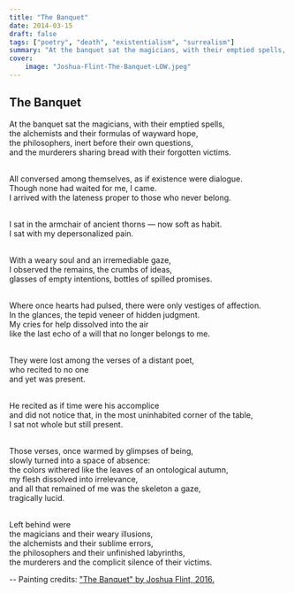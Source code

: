 ```yaml
---
title: "The Banquet"
date: 2014-03-15
draft: false
tags: ["poetry", "death", "existentialism", "surrealism"]
summary: "At the banquet sat the magicians, with their emptied spells, the alchemists and their formulas of wayward hope..."
cover:
    image: "Joshua-Flint-The-Banquet-LOW.jpeg"
---
```


## The Banquet

At the banquet sat the magicians, with their emptied spells,<br>
the alchemists and their formulas of wayward hope,<br>
the philosophers, inert before their own questions,<br>
and the murderers sharing bread with their forgotten victims.<br><br>

All conversed among themselves, as if existence were dialogue.<br>
Though none had waited for me, I came.<br>
I arrived with the lateness proper to those who never belong.<br><br>

I sat in the armchair of ancient thorns — now soft as habit.<br>
I sat with my depersonalized pain.<br><br>

With a weary soul and an irremediable gaze,<br>
I observed the remains, the crumbs of ideas,<br>
glasses of empty intentions, bottles of spilled promises.<br><br>

Where once hearts had pulsed, there were only vestiges of affection.<br>
In the glances, the tepid veneer of hidden judgment.<br>
My cries for help dissolved into the air<br>
like the last echo of a will that no longer belongs to me.<br><br>

They were lost among the verses of a distant poet,<br>
who recited to no one<br>
and yet was present.<br><br>

He recited as if time were his accomplice<br>
and did not notice that, in the most uninhabited corner of the table,<br>
I sat not whole but still present.<br><br>

Those verses, once warmed by glimpses of being,<br>
slowly turned into a space of absence:<br>
the colors withered like the leaves of an ontological autumn,<br>
my flesh dissolved into irrelevance,<br>
and all that remained of me was the skeleton a gaze,<br>
tragically lucid.<br><br>

Left behind were<br>
the magicians and their weary illusions,<br>
the alchemists and their sublime errors,<br>
the philosophers and their unfinished labyrinths,<br>
the murderers and the complicit silence of their victims.

--
Painting credits: ["The Banquet" by Joshua Flint, 2016.](https://joshuaflint.com/artwork/3783137-The%20Banquet.html)
